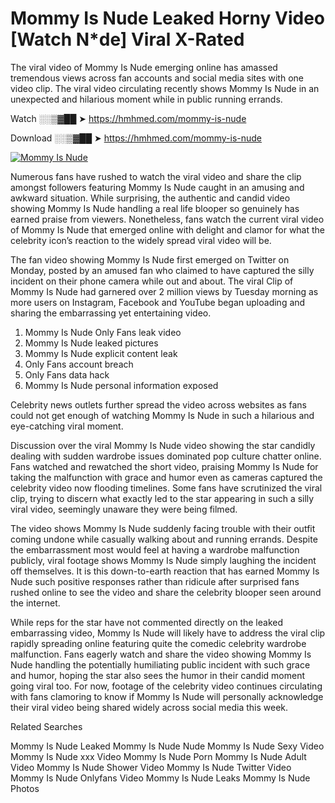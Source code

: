 ﻿# Mommy Is Nude Leaked Horny Video [Watch N*de] Viral X-Rated

The viral video of ﻿Mommy Is Nude emerging online has amassed tremendous views across fan accounts and social media sites with one video clip. The viral video circulating recently shows ﻿Mommy Is Nude in an unexpected and hilarious moment while in public running errands. 

Watch ░░▒▓██ ➤ https://hmhmed.com/mommy-is-nude

Download ░░▒▓██ ➤ https://hmhmed.com/mommy-is-nude

[![Mommy Is Nude](https://i.imgur.com/dJHk4Zq.gif)](https://hmhmed.com/mommy-is-nude)

Numerous fans have rushed to watch the viral video and share the clip amongst followers featuring ﻿Mommy Is Nude caught in an amusing and awkward situation. While surprising, the authentic and candid video showing ﻿Mommy Is Nude handling a real life blooper so genuinely has earned praise from viewers. Nonetheless, fans watch the current viral video of ﻿Mommy Is Nude that emerged online with delight and clamor for what the celebrity icon’s reaction to the widely spread viral video will be.

The fan video showing ﻿Mommy Is Nude first emerged on Twitter on Monday, posted by an amused fan who claimed to have captured the silly incident on their phone camera while out and about. The viral Clip of ﻿Mommy Is Nude had garnered over 2 million views by Tuesday morning as more users on Instagram, Facebook and YouTube began uploading and sharing the embarrassing yet entertaining video. 

1. ﻿Mommy Is Nude Only Fans leak video
2. ﻿Mommy Is Nude leaked pictures
3. ﻿Mommy Is Nude explicit content leak
4. Only Fans account breach
5. Only Fans data hack
6. ﻿Mommy Is Nude personal information exposed

Celebrity news outlets further spread the video across websites as fans could not get enough of watching ﻿Mommy Is Nude in such a hilarious and eye-catching viral moment. 

Discussion over the viral ﻿Mommy Is Nude video showing the star candidly dealing with sudden wardrobe issues dominated pop culture chatter online. Fans watched and rewatched the short video, praising ﻿Mommy Is Nude for taking the malfunction with grace and humor even as cameras captured the celebrity video now flooding timelines. Some fans have scrutinized the viral clip, trying to discern what exactly led to the star appearing in such a silly viral video, seemingly unaware they were being filmed.

The video shows ﻿Mommy Is Nude suddenly facing trouble with their outfit coming undone while casually walking about and running errands. Despite the embarrassment most would feel at having a wardrobe malfunction publicly, viral footage shows ﻿Mommy Is Nude simply laughing the incident off themselves. It is this down-to-earth reaction that has earned ﻿Mommy Is Nude such positive responses rather than ridicule after surprised fans rushed online to see the video and share the celebrity blooper seen around the internet.  

While reps for the star have not commented directly on the leaked embarrassing video, ﻿Mommy Is Nude will likely have to address the viral clip rapidly spreading online featuring quite the comedic celebrity wardrobe malfunction. Fans eagerly watch and share the video showing ﻿Mommy Is Nude handling the potentially humiliating public incident with such grace and humor, hoping the star also sees the humor in their candid moment going viral too. For now, footage of the celebrity video continues circulating with fans clamoring to know if ﻿Mommy Is Nude will personally acknowledge their viral video being shared widely across social media this week.

Related Searches

﻿Mommy Is Nude Leaked
﻿Mommy Is Nude Nude
﻿Mommy Is Nude Sexy Video
﻿Mommy Is Nude xxx Video
﻿Mommy Is Nude Porn
﻿Mommy Is Nude Adult Video
﻿Mommy Is Nude Shower Video
﻿Mommy Is Nude Twitter Video
﻿Mommy Is Nude Onlyfans Video
﻿Mommy Is Nude Leaks
﻿Mommy Is Nude Photos